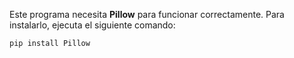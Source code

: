 Este programa necesita **Pillow** para funcionar correctamente. Para instalarlo, ejecuta el siguiente comando:

```bash
pip install Pillow
```